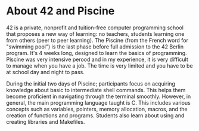 # About 42 and Piscine
42 is a private, nonprofit and tuition-free computer programming school that proposes a new way of learning: no teachers, students learning one from others (peer to peer learning).
The Piscine (from the French word for "swimming pool") is the last phase before full admission to the 42 Berlin program. It's 4 weeks long, designed to learn the basics of programming. 
Piscine was very intensive perood and in my experience, it is very difficult to manage when you have a job. The time is very limited and you have to be at school day and night to pass. 

During the initial two days of Piscine; participants focus on acquiring knowledge about basic to intermediate shell commands. This helps them become proficient in navigating through the terminal smoothly. However, in general, the main programming language taught is C. This includes various concepts such as variables, pointers, memory allocation, macros, and the creation of functions and programs. Students also learn about using and creating libraries and Makefiles.

